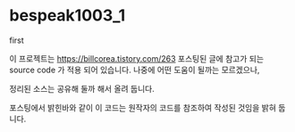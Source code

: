 # bespeak1003_1
first

이 프로젝트는 https://billcorea.tistory.com/263 포스팅된 글에 참고가 되는 source code 가 적용 되어 있습니다. 
나중에 어떤 도움이 될까는 모르겠으나, 

정리된 소스는 공유해 둘까 해서 올려 둡니다.

포스팅에서 밝힌바와 같이 이 코드는 원작자의 코드를 참조하여 작성된 것임을 밝혀 둡니다. 

